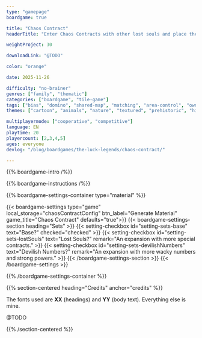 ```yaml
---
type: "gamepage"
boardgame: true

title: "Chaos Contract"
headerTitle: "Enter Chaos Contracts with other lost souls and place the difference between major rewards and huge curses on a single dice roll."

weightProject: 30

downloadLink: "@TODO"

color: "orange"

date: 2025-11-26

difficulty: "no-brainer"
genres: ["family", "thematic"]
categories: ["boardgame", "tile-game"]
tags: ["bias", "domino", "shared-map", "matching", "area-control", "ownership", "textless", "turn-based", "high-score"]
themes: ["cartoon", "animals", "nature", "textured", "prehistoric", "history"]

multiplayermode: ["cooperative", "competitive"]
language: EN
playtime: 20
playercount: [2,3,4,5]
ages: everyone
devlog: "/blog/boardgames/the-luck-legends/chaos-contract/"

---
```


{{% boardgame-intro /%}}

{{% boardgame-instructions /%}}

{{% boardgame-settings-container type="material" %}}

{{< boardgame-settings type="game" local_storage="chaosContractConfig" btn_label="Generate Material" game_title="Chaos Contract" defaults="true">}}
  {{< boardgame-settings-section heading="Sets" >}}
    {{< setting-checkbox id="setting-sets-base" text="Base?" checked="checked" >}}
    {{< setting-checkbox id="setting-sets-lostSouls" text="Lost Souls?" remark="An expansion with more special contracts." >}}
    {{< setting-checkbox id="setting-sets-devilishNumbers" text="Devilish Numbers?" remark="An expansion with more wacky numbers and strong powers." >}}
  {{< /boardgame-settings-section >}}
{{< /boardgame-settings >}}

{{% /boardgame-settings-container %}}

{{% section-centered heading="Credits" anchor="credits" %}}

The fonts used are **XX** (headings) and **YY** (body text). Everything else is mine.

@TODO

{{% /section-centered %}}